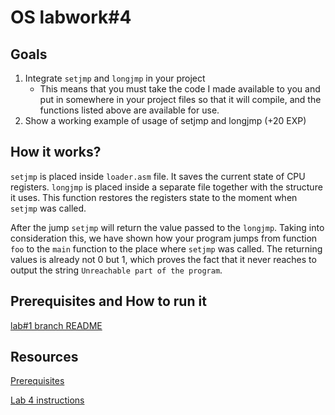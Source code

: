 OS labwork#4
=======

Goals
------
1.   Integrate `setjmp` and `longjmp` in your project
     + This means that you must take the code I made available to you and put in somewhere in your project files so that it will compile, and the functions listed above are available for use.
2.   Show a working example of usage of setjmp and longjmp (+20 EXP)

How it works?
--------------
`setjmp` is placed inside `loader.asm` file. It saves the current state of CPU registers. `longjmp` is placed inside a separate file together with the structure it uses. This function restores the registers state to the moment when `setjmp` was called. 

After the jump `setjmp` will return the value passed to the `longjmp`. Taking into consideration this, we have shown how your program jumps from function `foo` to the `main` function to the place where `setjmp` was called. The returning values is already not 0 but 1, which proves the fact that it never reaches to output the string `Unreachable part of the program`.

Prerequisites and How to run it
--------------------------------
[lab#1 branch README](https://github.com/ana-balica/os_labs/tree/lab%231)


Resources
-----------
[Prerequisites](http://alisnic.net/blog/os-class-lab1/)

[Lab 4 instructions](http://alisnic.net/blog/osclass-lab4/)
